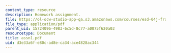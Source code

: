 ```yaml
---
content_type: resource
description: Homework assignment.
file: https://ol-ocw-studio-app-qa.s3.amazonaws.com/courses/esd-04j-frameworks-and-models-in-engineering-systems-engineering-system-design-spring-2007/d3e33a6fe80cad8eca34ace4828ac344_assn1.pdf
file_type: application/pdf
parent_uid: 15724096-4983-6c5d-8c77-a0075f620a03
resourcetype: Document
title: assn1.pdf
uid: d3e33a6f-e80c-ad8e-ca34-ace4828ac344
---
```

